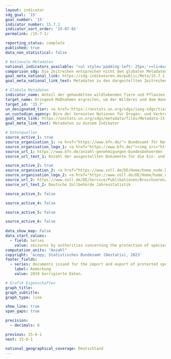 ```yaml
---
layout: indicator    
sdg_goal: '15'    
goal_number: '15'    
indicator_number: 15.7.1    
indicator_sort_order: '15-07-01'    
permalink: /15-7-1/    

reporting_status: complete    
published: true    
data_non_statistical: false    

# Nationale Metadaten    
national_indicators_available: "<ul style='padding-left: 25px;'><li>Ausgestellte Dokumente für die Ein- und Ausfuhr von geschützten Arten</li> <li> Beschlagnahmungen durch Behörden im Rahmen des Artenschutzes</li></ul>"    
comparison_sdg: Die Zeitreihen entsprechen nicht den globalen Metadaten, bieten aber zusätzliche Informationen.    
goal_meta_national_link: https://sdg-indikatoren.de/public/Meta/15.7.1.pdf
goal_meta_national_link_text: Metadaten zu den dargestellten Zeitreihen    

# Globale Metadaten    
indicator_name: Anteil der gehandelten wildlebenden Tiere und Pflanzen, die aus Wilderei oder illegalem Handel stammen    
target_name: Dringend Maßnahmen ergreifen, um der Wilderei und dem Handel mit geschützten Pflanzen- und Tierarten ein Ende zu setzen und dem Problem des Angebots illegaler Produkte aus wildlebenden Pflanzen und Tieren und der Nachfrage danach zu begegnen    
target_id: '15.7'    
un_designated_tier: <a href='https://unstats.un.org/sdgs/iaeg-sdgs/tier-classification/' title='Klicken Sie hier um weitere Informationen zur UN-Tier-Klassifikation zu erhalten.'  target='_blank'>Tier II</a>    
un_custodian_agency: Büro der Vereinten Nationen für Drogen- und Verbrechensbekämpfung (UNODC)<br>Übereinkommen über den internationalen Handel mit gefährdeten Arten freilebender Tiere und Pflanzen (CITES)    
goal_meta_link: https://unstats.un.org/sdgs/metadata/files/Metadata-15-07-01.pdf    
goal_meta_link_text: Metadaten zu diesem Indikator        

# Datenquellen
source_active_1: true
source_organisation_1: <a href="https://www.bfn.de/"> Bundesamt für Naturschutz (BfN) </a>
source_organisation_logo_1: <a href="https://www.bfn.de/"><img src="https://g205sdgs.github.io/sdg-indicators/public/OrgImgDe/bfn.png" alt="Logo bfn" style="height:60px; width:148px"/></a>
source_url_1: https://www.bfn.de/anzahl-genehmigungen-bundesbehoerden
source_url_text_1: Anzahl der ausgestellten Dokumente für die Ein- und Ausfuhr von geschützten Arten

source_active_2: true
source_organisation_2: <a href="https://www.zoll.de/DE/Home/home_node.html;jsessionid=BB39D838C179FDA092FA3FB2828C07FA.live4411"> Generalzolldirektion </a>
source_organisation_logo_2: <a href="https://www.zoll.de/DE/Home/home_node.html;jsessionid=BB39D838C179FDA092FA3FB2828C07FA.live4411"><img src="https://g205sdgs.github.io/sdg-indicators/public/OrgImgDe/zoll.png" alt="Logo zoll" style="height:60px; width:148px"/></a>
source_url_2: https://www.zoll.de/DE/Service/Publikationen/Broschueren/broschueren_node.html
source_url_text_2: Deutsche Zollbehörde Jahresstatistik

source_active_3: false

source_active_4: false

source_active_5: false

source_active_6: false
    
data_show_map: False    
data_start_values: 
  - field: Series
    value: seizures by authorities concerning the protection of species    
computation_units: "Anzahl"    
copyright: '&copy; Statistisches Bundesamt (Destatis), 2023'    
footer_fields:
  - series: documents issued for the import and export of protected species
    label: Anmerkung
    value: 2019 korrigierte Daten.    

# Grafik Eigenschaften    
graph_title: 
graph_subtitle:     
graph_type: line    

show_line: true
span_gaps: true

precision:
  - decimals: 0    

previous: 15-6-1    
next: 15-8-1    

national_geographical_coverage: Deutschland    
---
```


<span></span>